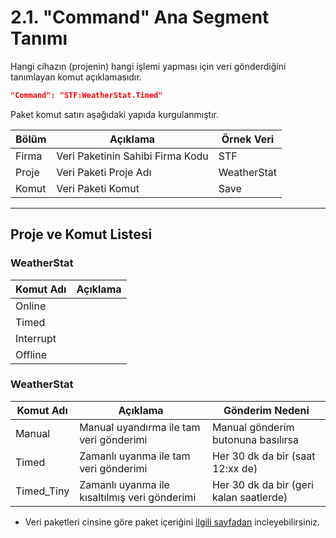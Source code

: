 # 2.1. "Command" Ana Segment Tanımı

Hangi cihazın (projenin) hangi işlemi yapması için veri gönderdiğini tanımlayan komut açıklamasıdır. 

```json
"Command": "STF:WeatherStat.Timed"
```

Paket komut satırı aşağıdaki yapıda kurgulanmıştır.

| Bölüm | Açıklama                         | Örnek Veri  |
|-------|----------------------------------|-------------|
| Firma | Veri Paketinin Sahibi Firma Kodu | STF         |
| Proje | Veri Paketi Proje Adı            | WeatherStat |
| Komut | Veri Paketi Komut                | Save        |

***

## Proje ve Komut Listesi

### WeatherStat

| Komut Adı | Açıklama                           |
|-----------|------------------------------------|
| Online    |                                    |
| Timed     |                                    |
| Interrupt |                                    |
| Offline   |                                    |

### WeatherStat

| Komut Adı   | Açıklama                                      | Gönderim Nedeni                         |
|-------------|-----------------------------------------------|-----------------------------------------|
| Manual      | Manual uyandırma ile tam veri gönderimi       | Manual gönderim butonuna basılırsa      |
| Timed       | Zamanlı uyanma ile tam veri gönderimi         | Her 30 dk da bir (saat 12:xx de)        |
| Timed_Tiny  | Zamanlı uyanma ile kısaltılmış veri gönderimi | Her 30 dk da bir (geri kalan saatlerde) |

* Veri paketleri cinsine göre paket içeriğini [ilgili sayfadan](/Veri%20%C4%B0leti%C5%9Fim%20Yap%C4%B1s%C4%B1/WeatherStat/Commands.md) incleyebilirsiniz.